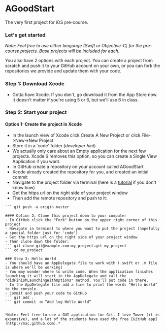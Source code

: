 AGoodStart
==========

The very first project for iOS pre-course.

### Let's get started

*Note: Feel free to use either language (Swift or Objective-C) for the pre-course projects. Base projects will be included for each.*

You also have 2 options with each project. You can create a project from scratch and push it to your GitHub account on your own, or you can fork the repositories we provide and update them with your code.

### Step 1: Download Xcode
- Gotta have Xcode. If you don't, go download it from the App Store now. It doesn't matter if you're using 5 or 6, but we'll use 6 in class. 

### Step 2: Start your project
#### Option 1: Create the project in Xcode
- In the launch view of Xcode click Create A New Project or click File->New->New Project
- Store it in a 'code' folder (*developer hint*)
- We actually only care about an Empty application for the next few projects. Xcode 6 removes this option, so you can create a Single View Application if you want.
- In GitHub create a repository on your account called AGoodStart
- Xcode already created the repository for you, and created an initial commit
- Navigate to the project folder via terminal (here is a [tutorial](http://computers.tutsplus.com/tutorials/navigating-the-terminal-a-gentle-introduction--mac-3855) if you don't know how)
- Get the https url on the right side of your project window
- Then add the remote repository and push to it:
``` git remote add origin git@example.com:my_project.git [this is your project url]
``` git push -u origin master

#### Option 2: Clone this project down to your computer
- In GitHub click the "Fork" button on the upper right corner of this project
- Navigate in terminal to where you want to put the project (hopefully a special folder just for 'code')
- Get the https url on the right side of your project window
- Then clone down the folder:
``` git clone git@example.com:my_project.git my_project
``` cd my_project

### Step 3: Hello World
- You should have an AppDelegate file to work with (.swift or .m file is where we'll be working)
- You may wonder where to write code. When the application finishes launching it will start in the AppDelegate and call the "didFinishLaunchingWithOptions" method. You'll put code in there.
- In the AppDelegate file add a line to print the words "Hello World" to the console.
- Commit and push your code to GitHub
``` git add .
``` git commit -m “Add log Hello World”


*Note: Feel free to use a GUI application for Git. I love Tower (it is expensive), and a lot of the students have used the free [GitHub app](http://mac.github.com).*
